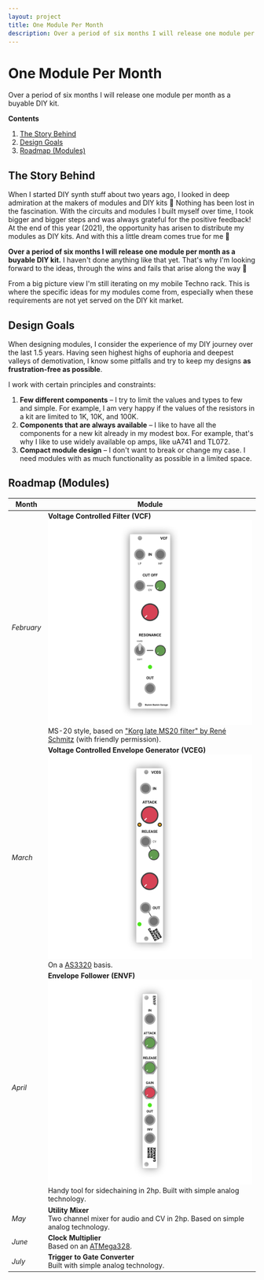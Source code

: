 ```yaml
---
layout: project
title: One Module Per Month
description: Over a period of six months I will release one module per month as a buyable DIY kit.
---
```


# One Module Per Month

Over a period of six months I will release one module per month as a buyable DIY kit.

**Contents**

1. [The Story Behind](#the-story-behind)
2. [Design Goals](#design-goals)
3. [Roadmap (Modules)](#roadmap-modules)

## The Story Behind

When I started DIY synth stuff about two years ago, I looked in deep admiration at the makers of modules and DIY kits 🤩 Nothing has been lost in the fascination. With the circuits and modules I built myself over time, I took bigger and bigger steps and was always grateful for the positive feedback! At the end of this year (2021), the opportunity has arisen to distribute my modules as DIY kits. And with this a little dream comes true for me 🦄

**Over a period of six months I will release one module per month as a buyable DIY kit.** I haven't done anything like that yet. That's why I'm looking forward to the ideas, through the wins and fails that arise along the way 💪

From a big picture view I'm still iterating on my mobile Techno rack. This is where the specific ideas for my modules come from, especially when these requirements are not yet served on the DIY kit market.

## Design Goals

When designing modules, I consider the experience of my DIY journey over the last 1.5 years. Having seen highest highs of euphoria and deepest valleys of demotivation, I know some pitfalls and try to keep my designs **as frustration-free as possible**.

I work with certain principles and constraints:

1. **Few different components** – I try to limit the values and types to few and simple. For example, I am very happy if the values of the resistors in a kit are limited to 1K, 10K, and 100K.
2. **Components that are always available** – I like to have all the components for a new kit already in my modest box. For example, that's why I like to use widely available op amps, like uA741 and TL072.
3. **Compact module design** – I don't want to break or change my case. I need modules with as much functionality as possible in a limited space.

## Roadmap (Modules)

| Month      | Module                                                       |
| ---------- | ------------------------------------------------------------ |
| *February* | **Voltage Controlled Filter (VCF)**<br />![](Bumm-Bumm-Garage-Voltage-Controlled-Filter.png)<br />MS-20 style, based on ["Korg late MS20 filter" by René Schmitz](https://www.schmitzbits.de/ms20.html) (with friendly permission). |
| *March*    | **Voltage Controlled Envelope Generator (VCEG)**<br />![](Bumm-Bumm-Garage-Voltage-Controlled-Envelope-Generator.png)<br />On a [AS3320](https://www.alfarzpp.lv/eng/sc/AS3320.php) basis. |
| *April*    | **Envelope Follower (ENVF)**<br />![](Bumm-Bumm-Garage-Envelope-Follower.png)<br />Handy tool for sidechaining in 2hp. Built with simple analog technology. |
| *May*      | **Utility Mixer**<br />Two channel mixer for audio and CV in 2hp. Based on simple analog technology. |
| *June*     | **Clock Multiplier**<br />Based on an [ATMega328](https://en.wikipedia.org/wiki/ATmega328). |
| *July*     | **Trigger to Gate Converter**<br />Built with simple analog technology. |